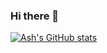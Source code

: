 ### Hi there 👋
[![Ash's GitHub stats](https://github-readme-stats.vercel.app/api?username=zblcool)](https://github.com/anuraghazra/github-readme-stats)

<!--
**zblcool/zblcool** is a ✨ _special_ ✨ repository because its `README.md` (this file) appears on your GitHub profile.
!
Here are some ideas to get you started:

- 🔭 I’m currently working on ...
- 🌱 I’m currently learning ...
- 👯 I’m looking to collaborate on ...
- 🤔 I’m looking for help with ...
- 💬 Ask me about ...
- 📫 How to reach me: ...
- 😄 Pronouns: ...
- ⚡ Fun fact: ...
-->
